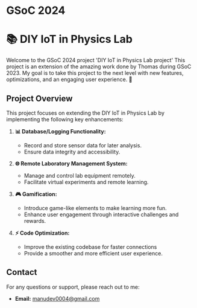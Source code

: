 # GSoC 2024
# 📚 DIY IoT in Physics Lab 

Welcome to the GSoC 2024 project 'DIY IoT in Physics Lab project' This project is an extension of the amazing work done by Thomas during GSoC 2023. My goal is to take this project to the next level with new features, optimizations, and an engaging user experience. 🚀

## Project Overview

This project focuses on extending the DIY IoT in Physics Lab by implementing the following key enhancements:

1. **📊 Database/Logging Functionality:** 
   - Record and store sensor data for later analysis.
   - Ensure data integrity and accessibility.

2. **🌐 Remote Laboratory Management System:**
   - Manage and control lab equipment remotely.
   - Facilitate virtual experiments and remote learning.

3. **🎮 Gamification:**
   - Introduce game-like elements to make learning more fun.
   - Enhance user engagement through interactive challenges and rewards.

4. **⚡ Code Optimization:**
   - Improve the existing codebase for faster connections
   - Provide a smoother and more efficient user experience.


## Contact

For any questions or support, please reach out to me:

- **Email:** manudev0004@gmail.com

